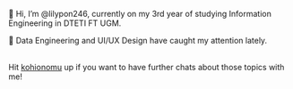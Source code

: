 👋 Hi, I’m @lilypon246, currently on my 3rd year of studying Information Engineering in DTETI FT UGM.

👀 Data Engineering and UI/UX Design have caught my attention lately. 

<br/> Hit [kohionomu](https://discordapp.com/users/739151655605633075) up if you want to have further chats about those topics with me!

<!---
lilypon246/lilypon246 is a ✨ special ✨ repository because its `README.md` (this file) appears on your GitHub profile.
You can click the Preview link to take a look at your changes.
--->
